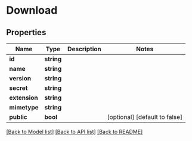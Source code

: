 # Download

## Properties
Name | Type | Description | Notes
------------ | ------------- | ------------- | -------------
**id** | **string** |  | 
**name** | **string** |  | 
**version** | **string** |  | 
**secret** | **string** |  | 
**extension** | **string** |  | 
**mimetype** | **string** |  | 
**public** | **bool** |  | [optional] [default to false]

[[Back to Model list]](../README.md#documentation-for-models) [[Back to API list]](../README.md#documentation-for-api-endpoints) [[Back to README]](../README.md)



